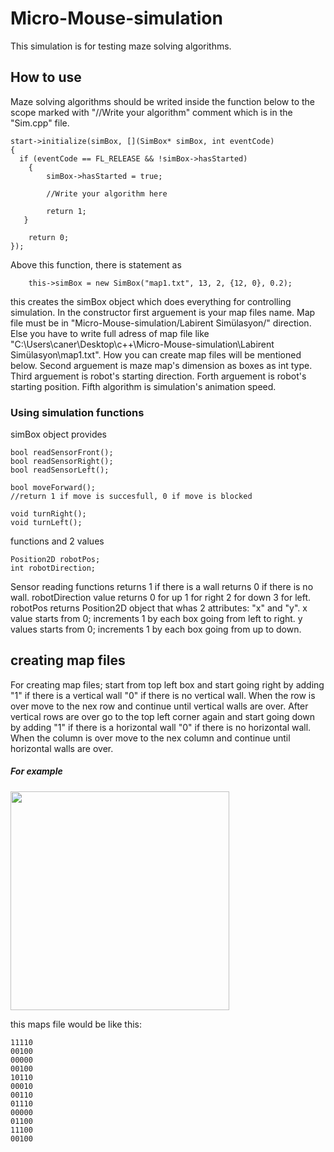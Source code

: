 # Micro-Mouse-simulation
This simulation is for testing maze solving algorithms.

## How to use

Maze solving algorithms should be writed inside the function below to the scope marked with "//Write your algorithm" comment which is in the "Sim.cpp" file.

```
start->initialize(simBox, [](SimBox* simBox, int eventCode)
{
  if (eventCode == FL_RELEASE && !simBox->hasStarted)
	{
		simBox->hasStarted = true;

		//Write your algorithm here

		return 1;
   }
	  
    return 0;
});

```

Above this function, there is statement as

```
	this->simBox = new SimBox("map1.txt", 13, 2, {12, 0}, 0.2);
```
this creates the simBox object which does everything for controlling simulation.
In the constructor first arguement is your map files name. Map file must be in "Micro-Mouse-simulation/Labirent Simülasyon/" direction. Else you have to write full adress of map file like "C:\Users\caner\Desktop\c++\Micro-Mouse-simulation\Labirent Simülasyon\map1.txt". How you can create map files will be mentioned below. Second arguement is maze map's dimension as boxes as int type. Third arguement is robot's starting direction. Forth arguement is robot's starting position. Fifth algorithm is simulation's animation speed. 
### Using simulation functions

simBox object provides

```
bool readSensorFront();
bool readSensorRight();
bool readSensorLeft();

bool moveForward();
//return 1 if move is succesfull, 0 if move is blocked 

void turnRight();
void turnLeft();

```
functions and 2 values

```
Position2D robotPos;
int robotDirection;
```

Sensor reading functions returns 1 if there is a wall returns 0 if there is no wall. robotDirection value returns 0 for up 1 for right 2 for down 3 for left. robotPos returns Position2D object that whas 2 attributes: "x" and "y". x value starts from 0; increments 1 by each box going from left to right. y values starts from 0; increments 1 by each box going from up to down. 

## creating map files

For creating map files; start from top left box and start going right by adding "1" if there is a vertical wall "0" if there is no vertical wall. When the row is over move to the nex row and continue until vertical walls are over. After vertical rows are over go to the top left corner again and start going down by adding "1" if there is a horizontal wall "0" if there is no horizontal wall. When the column is over move to the nex column and continue until horizontal walls are over.
##### For example
<img src="https://user-images.githubusercontent.com/34722832/164459213-e41e11e6-4094-44e6-9ddf-847c56f5a53f.jpeg" width="350" />

this maps file would be like this:

```
11110
00100
00000
00100
10110
00010
00110
01110
00000
01100
11100
00100
```

